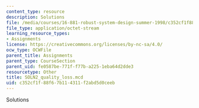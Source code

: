```yaml
---
content_type: resource
description: Solutions
file: /media/courses/16-881-robust-system-design-summer-1998/c352cf1f88f67b114311f2abd5d0ceeb_SOLN2_quality_loss.mcd
file_type: application/octet-stream
learning_resource_types:
- Assignments
license: https://creativecommons.org/licenses/by-nc-sa/4.0/
ocw_type: OCWFile
parent_title: Assignments
parent_type: CourseSection
parent_uid: fe0587be-771f-f77b-a225-1eba64d2dde3
resourcetype: Other
title: SOLN2_quality_loss.mcd
uid: c352cf1f-88f6-7b11-4311-f2abd5d0ceeb
---
```

Solutions
